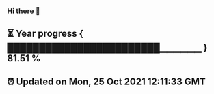 ### Hi there 👋
⏳ Year progress { ████████████████████████▁▁▁▁▁▁ } 81.51 %
---
⏰ Updated on Mon, 25 Oct 2021 12:11:33 GMT
---
